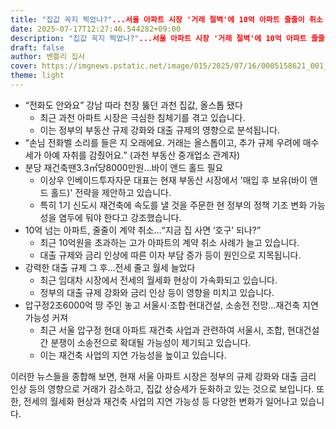 ```yaml
---
title: "집값 꼭지 찍었나?"...서울 아파트 시장 '거래 절벽'에 10억 아파트 줄줄이 취소
date: 2025-07-17T12:27:46.544282+09:00
description: "집값 꼭지 찍었나?"...서울 아파트 시장 '거래 절벽'에 10억 아파트 줄줄이 취소
draft: false
author: 벤틀리 집사
cover: https://imgnews.pstatic.net/image/015/2025/07/16/0005158621_001_20250716140013079.jpg?type=nf142_103
theme: light
---
```


*   “전화도 안와요” 강남 따라 천장 뚫던 과천 집값, 올스톱 됐다 
    *   최근 과천 아파트 시장은 극심한 침체기를 겪고 있습니다. 
    *   이는 정부의 부동산 규제 강화와 대출 규제의 영향으로 분석됩니다.
*   “손님 전화벨 소리를 들은 지 오래에요. 거래는 올스톱이고, 추가 규제 우려에 매수세가 아예 자취를 감췄어요.” (과천 부동산 중개업소 관계자)
*   분당 재건축땐3.3㎡당8000만원…바이 앤드 홀드 필요 
    *   이상우 인베이드투자자문 대표는 현재 부동산 시장에서 '매입 후 보유(바이 앤드 홀드)' 전략을 제안하고 있습니다.
    *   특히 1기 신도시 재건축에 속도를 낼 것을 주문한 현 정부의 정책 기조 변화 가능성을 염두에 둬야 한다고 강조했습니다.
*   10억 넘는 아파트, 줄줄이 계약 취소…“지금 집 사면 ‘호구’ 되나?”
    *   최근 10억원을 초과하는 고가 아파트의 계약 취소 사례가 늘고 있습니다. 
    *   대출 규제와 금리 인상에 따른 이자 부담 증가 등이 원인으로 지목됩니다.
*   강력한 대출 규제 그 후…전세 줄고 월세 늘었다
    *   최근 임대차 시장에서 전세의 월세화 현상이 가속화되고 있습니다. 
    *   정부의 대출 규제 강화와 금리 인상 등이 영향을 미치고 있습니다.
*   압구정2조6000억 땅 주인 놓고 서울시·조합·현대건설, 소송전 전망…재건축 지연 가능성 커져
    *   최근 서울 압구정 현대 아파트 재건축 사업과 관련하여 서울시, 조합, 현대건설 간 분쟁이 소송전으로 확대될 가능성이 제기되고 있습니다.
    *   이는 재건축 사업의 지연 가능성을 높이고 있습니다.

이러한 뉴스들을 종합해 보면, 현재 서울 아파트 시장은 정부의 규제 강화와 대출 금리 인상 등의 영향으로 거래가 감소하고, 집값 상승세가 둔화하고 있는 것으로 보입니다. 또한, 전세의 월세화 현상과 재건축 사업의 지연 가능성 등 다양한 변화가 일어나고 있습니다.
